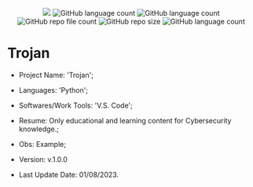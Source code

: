 <p align="center">
  <img src="http://img.shields.io/static/v1?label=STATUS&message=Concluded&color=blue&style=flat"/>
  <img alt="GitHub language count" src="https://img.shields.io/github/languages/count/Rafa-KozAnd/Trojan">
  <img alt="GitHub language count" src="https://img.shields.io/github/languages/top/Rafa-KozAnd/Trojan">
  <img alt="GitHub repo file count" src="https://img.shields.io/github/directory-file-count/Rafa-KozAnd/Trojan">
  <img alt="GitHub repo size" src="https://img.shields.io/github/repo-size/Rafa-KozAnd/Trojan">
  <img alt="GitHub language count" src="https://img.shields.io/github/license/Rafa-KozAnd/Trojan">
</p>

# Trojan

- Project Name: 'Trojan';
- Languages: 'Python';
- Softwares/Work Tools: 'V.S. Code';
- Resume: Only educational and learning content for Cybersecurity knowledge.;
- Obs: Example;
- Version: v.1.0.0

- Last Update Date: 01/08/2023.

